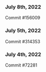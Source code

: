 ### July 8th, 2022

Commit #156009

### July 5th, 2022

Commit #314353


### July 4th, 2022

Commit #72281
